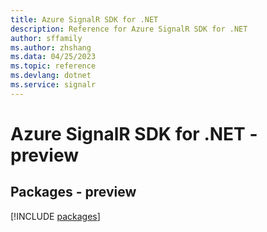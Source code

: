 ```yaml
---
title: Azure SignalR SDK for .NET
description: Reference for Azure SignalR SDK for .NET
author: sffamily
ms.author: zhshang
ms.data: 04/25/2023
ms.topic: reference
ms.devlang: dotnet
ms.service: signalr
---
```

# Azure SignalR SDK for .NET - preview
## Packages - preview
[!INCLUDE [packages](signalr-index.md)]